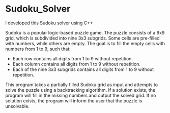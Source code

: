 # Sudoku_Solver

I developed this Sudoku solver  using C++

Sudoku is a popular logic-based puzzle game. The puzzle consists of a 9x9 grid, which is subdivided into nine 3x3 subgrids. Some cells are pre-filled with numbers, while others are empty. The goal is to fill the empty cells with numbers from 1 to 9, such that:
- Each row contains all digits from 1 to 9 without repetition.
- Each column contains all digits from 1 to 9 without repetition.
- Each of the nine 3x3 subgrids contains all digits from 1 to 9 without repetition.

This program takes a partially filled Sudoku grid as input and attempts to solve the puzzle using a backtracking algorithm. If a solution exists, the program will fill in the missing numbers and output the solved grid. If no solution exists, the program will inform the user that the puzzle is unsolvable.

